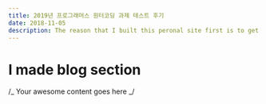 ```yaml
---
title: 2019년 프로그래머스 원터코딩 과제 테스트 후기
date: 2018-11-05
description: The reason that I built this peronal site first is to get both studylog section and blog section in one site. Now I got this
---
```


# I made blog section

/_ Your awesome content goes here _/
